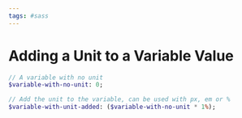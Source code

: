 ```yaml
---
tags: #sass
---
```


# Adding a Unit to a Variable Value

```sass
// A variable with no unit
$variable-with-no-unit: 0;

// Add the unit to the variable, can be used with px, em or %
$variable-with-unit-added: ($variable-with-no-unit * 1%);
```